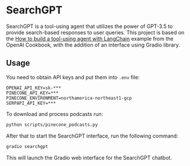 # SearchGPT

SearchGPT is a tool-using agent that utilizes the power of GPT-3.5 to provide search-based responses to user queries. This project is based on the [How to build a tool-using agent with LangChain](https://github.com/openai/openai-cookbook/blob/main/examples/How_to_build_a_tool-using_agent_with_Langchain.ipynb) example from the OpenAI Cookbook, with the addition of an interface using Gradio library.

## Usage

You need to obtain API keys and put them into `.env` file:
```
OPENAI_API_KEY=sk-***
PINECONE_API_KEY=***
PINECONE_ENVIRONMENT=northamerica-northeast1-gcp
SERPAPI_API_KEY=***
```

To download and process podcasts run:
```sh
python scripts/pinecone_podcasts.py
```

After that to start the SearchGPT interface, run the following command:
```sh
gradio searchgpt
```

This will launch the Gradio web interface for the SearchGPT chatbot.
